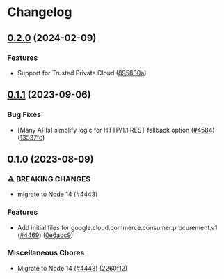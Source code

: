 # Changelog

## [0.2.0](https://github.com/googleapis/google-cloud-node/compare/procurement-v0.1.1...procurement-v0.2.0) (2024-02-09)


### Features

* Support for Trusted Private Cloud ([895830a](https://github.com/googleapis/google-cloud-node/commit/895830a3ef91666c30a96a7f68bd4cd1f582d58d))

## [0.1.1](https://github.com/googleapis/google-cloud-node/compare/procurement-v0.1.0...procurement-v0.1.1) (2023-09-06)


### Bug Fixes

* [Many APIs] simplify logic for HTTP/1.1 REST fallback option ([#4584](https://github.com/googleapis/google-cloud-node/issues/4584)) ([13537fc](https://github.com/googleapis/google-cloud-node/commit/13537fcd6e3c552199d5057daf3b00c24033c908))

## 0.1.0 (2023-08-09)


### ⚠ BREAKING CHANGES

* migrate to Node 14 ([#4443](https://github.com/googleapis/google-cloud-node/issues/4443))

### Features

* Add initial files for google.cloud.commerce.consumer.procurement.v1 ([#4469](https://github.com/googleapis/google-cloud-node/issues/4469)) ([0e6adc9](https://github.com/googleapis/google-cloud-node/commit/0e6adc9c14dd5bc2dc5f1d444e3460130de3a318))


### Miscellaneous Chores

* Migrate to Node 14 ([#4443](https://github.com/googleapis/google-cloud-node/issues/4443)) ([2260f12](https://github.com/googleapis/google-cloud-node/commit/2260f12543d171bda95345e53475f5f0fdc45770))
